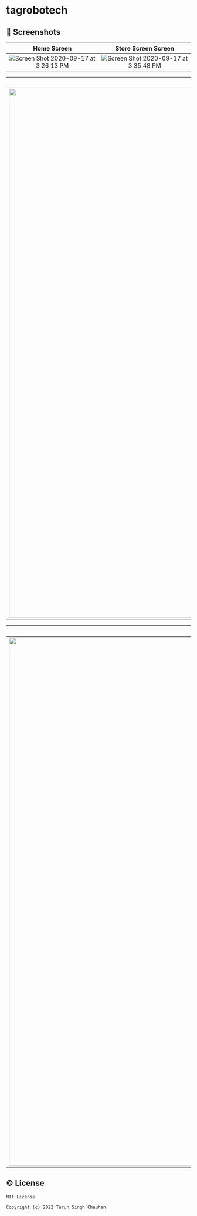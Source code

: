 # tagrobotech


## 📱 Screenshots
|                                                     Home Screen                                                      |                                                   Store Screen Screen                                                   |
|:----------------------------------------------------------------------------------------------------------------------:|:--------------------------------------------------------------------------------------------------------------:|
| <img width alt="Screen Shot 2020-09-17 at 3 26 13 PM" src="https://user-images.githubusercontent.com/30916033/188298233-a1ef00d7-c880-4771-b842-215fe79aef9f.png">|<img alt="Screen Shot 2020-09-17 at 3 35 48 PM" src="https://user-images.githubusercontent.com/30916033/188298249-eaee3539-b7af-42d2-9ae4-e2f6474ddd83.png">|


|  Verification                                          |                                               Details                                             |
|:-------------------------------------------------------------------------------------------------------------:|:-------------------------------------------------------------------------------------------------------------:|
| <img width="1440" alt="Screen Shot 2020-09-17 at 3 49 08 PM" src="https://user-images.githubusercontent.com/30916033/188298263-aebed15a-51e6-4b9e-bb3c-ff1308fb94c3.png"> | <img width="1440" alt="Screen Shot 2020-09-17 at 3 40 20 PM" src="https://user-images.githubusercontent.com/30916033/188298284-a059a1e9-fefb-43f1-8902-bec6bbdb7dd7.png"> |


|  Select Pv Device Box                                          |                                               Details                                             |
|:-------------------------------------------------------------------------------------------------------------:|:-------------------------------------------------------------------------------------------------------------:|
| <img width="1440" alt="Screen Shot 2020-09-17 at 3 49 08 PM" src="https://user-images.githubusercontent.com/30916033/188298295-743eea0f-8f7d-4982-b8f4-bd7eb93aea6f.png"> | <img width="1440" alt="Screen Shot 2020-09-17 at 3 40 20 PM" src="https://user-images.githubusercontent.com/30916033/188298284-a059a1e9-fefb-43f1-8902-bec6bbdb7dd7.png"> |




## © License 

```
MIT License

Copyright (c) 2022 Tarun Singh Chauhan

